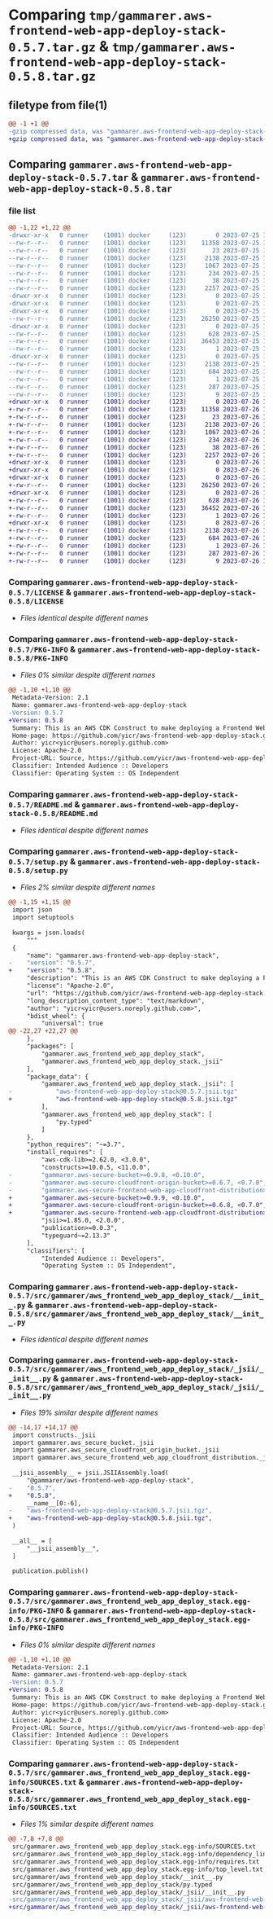 # Comparing `tmp/gammarer.aws-frontend-web-app-deploy-stack-0.5.7.tar.gz` & `tmp/gammarer.aws-frontend-web-app-deploy-stack-0.5.8.tar.gz`

## filetype from file(1)

```diff
@@ -1 +1 @@
-gzip compressed data, was "gammarer.aws-frontend-web-app-deploy-stack-0.5.7.tar", last modified: Tue Jul 25 19:13:40 2023, max compression
+gzip compressed data, was "gammarer.aws-frontend-web-app-deploy-stack-0.5.8.tar", last modified: Wed Jul 26 19:15:16 2023, max compression
```

## Comparing `gammarer.aws-frontend-web-app-deploy-stack-0.5.7.tar` & `gammarer.aws-frontend-web-app-deploy-stack-0.5.8.tar`

### file list

```diff
@@ -1,22 +1,22 @@
-drwxr-xr-x   0 runner    (1001) docker     (123)        0 2023-07-25 19:13:40.215517 gammarer.aws-frontend-web-app-deploy-stack-0.5.7/
--rw-r--r--   0 runner    (1001) docker     (123)    11358 2023-07-25 19:13:28.000000 gammarer.aws-frontend-web-app-deploy-stack-0.5.7/LICENSE
--rw-r--r--   0 runner    (1001) docker     (123)       23 2023-07-25 19:13:28.000000 gammarer.aws-frontend-web-app-deploy-stack-0.5.7/MANIFEST.in
--rw-r--r--   0 runner    (1001) docker     (123)     2138 2023-07-25 19:13:40.215517 gammarer.aws-frontend-web-app-deploy-stack-0.5.7/PKG-INFO
--rw-r--r--   0 runner    (1001) docker     (123)     1067 2023-07-25 19:13:28.000000 gammarer.aws-frontend-web-app-deploy-stack-0.5.7/README.md
--rw-r--r--   0 runner    (1001) docker     (123)      234 2023-07-25 19:13:28.000000 gammarer.aws-frontend-web-app-deploy-stack-0.5.7/pyproject.toml
--rw-r--r--   0 runner    (1001) docker     (123)       38 2023-07-25 19:13:40.215517 gammarer.aws-frontend-web-app-deploy-stack-0.5.7/setup.cfg
--rw-r--r--   0 runner    (1001) docker     (123)     2257 2023-07-25 19:13:28.000000 gammarer.aws-frontend-web-app-deploy-stack-0.5.7/setup.py
-drwxr-xr-x   0 runner    (1001) docker     (123)        0 2023-07-25 19:13:40.211517 gammarer.aws-frontend-web-app-deploy-stack-0.5.7/src/
-drwxr-xr-x   0 runner    (1001) docker     (123)        0 2023-07-25 19:13:40.211517 gammarer.aws-frontend-web-app-deploy-stack-0.5.7/src/gammarer/
-drwxr-xr-x   0 runner    (1001) docker     (123)        0 2023-07-25 19:13:40.215517 gammarer.aws-frontend-web-app-deploy-stack-0.5.7/src/gammarer/aws_frontend_web_app_deploy_stack/
--rw-r--r--   0 runner    (1001) docker     (123)    26250 2023-07-25 19:13:28.000000 gammarer.aws-frontend-web-app-deploy-stack-0.5.7/src/gammarer/aws_frontend_web_app_deploy_stack/__init__.py
-drwxr-xr-x   0 runner    (1001) docker     (123)        0 2023-07-25 19:13:40.215517 gammarer.aws-frontend-web-app-deploy-stack-0.5.7/src/gammarer/aws_frontend_web_app_deploy_stack/_jsii/
--rw-r--r--   0 runner    (1001) docker     (123)      628 2023-07-25 19:13:28.000000 gammarer.aws-frontend-web-app-deploy-stack-0.5.7/src/gammarer/aws_frontend_web_app_deploy_stack/_jsii/__init__.py
--rw-r--r--   0 runner    (1001) docker     (123)    36453 2023-07-25 19:13:28.000000 gammarer.aws-frontend-web-app-deploy-stack-0.5.7/src/gammarer/aws_frontend_web_app_deploy_stack/_jsii/aws-frontend-web-app-deploy-stack@0.5.7.jsii.tgz
--rw-r--r--   0 runner    (1001) docker     (123)        1 2023-07-25 19:13:28.000000 gammarer.aws-frontend-web-app-deploy-stack-0.5.7/src/gammarer/aws_frontend_web_app_deploy_stack/py.typed
-drwxr-xr-x   0 runner    (1001) docker     (123)        0 2023-07-25 19:13:40.215517 gammarer.aws-frontend-web-app-deploy-stack-0.5.7/src/gammarer.aws_frontend_web_app_deploy_stack.egg-info/
--rw-r--r--   0 runner    (1001) docker     (123)     2138 2023-07-25 19:13:40.000000 gammarer.aws-frontend-web-app-deploy-stack-0.5.7/src/gammarer.aws_frontend_web_app_deploy_stack.egg-info/PKG-INFO
--rw-r--r--   0 runner    (1001) docker     (123)      684 2023-07-25 19:13:40.000000 gammarer.aws-frontend-web-app-deploy-stack-0.5.7/src/gammarer.aws_frontend_web_app_deploy_stack.egg-info/SOURCES.txt
--rw-r--r--   0 runner    (1001) docker     (123)        1 2023-07-25 19:13:40.000000 gammarer.aws-frontend-web-app-deploy-stack-0.5.7/src/gammarer.aws_frontend_web_app_deploy_stack.egg-info/dependency_links.txt
--rw-r--r--   0 runner    (1001) docker     (123)      287 2023-07-25 19:13:40.000000 gammarer.aws-frontend-web-app-deploy-stack-0.5.7/src/gammarer.aws_frontend_web_app_deploy_stack.egg-info/requires.txt
--rw-r--r--   0 runner    (1001) docker     (123)        9 2023-07-25 19:13:40.000000 gammarer.aws-frontend-web-app-deploy-stack-0.5.7/src/gammarer.aws_frontend_web_app_deploy_stack.egg-info/top_level.txt
+drwxr-xr-x   0 runner    (1001) docker     (123)        0 2023-07-26 19:15:16.898653 gammarer.aws-frontend-web-app-deploy-stack-0.5.8/
+-rw-r--r--   0 runner    (1001) docker     (123)    11358 2023-07-26 19:15:04.000000 gammarer.aws-frontend-web-app-deploy-stack-0.5.8/LICENSE
+-rw-r--r--   0 runner    (1001) docker     (123)       23 2023-07-26 19:15:04.000000 gammarer.aws-frontend-web-app-deploy-stack-0.5.8/MANIFEST.in
+-rw-r--r--   0 runner    (1001) docker     (123)     2138 2023-07-26 19:15:16.898653 gammarer.aws-frontend-web-app-deploy-stack-0.5.8/PKG-INFO
+-rw-r--r--   0 runner    (1001) docker     (123)     1067 2023-07-26 19:15:04.000000 gammarer.aws-frontend-web-app-deploy-stack-0.5.8/README.md
+-rw-r--r--   0 runner    (1001) docker     (123)      234 2023-07-26 19:15:04.000000 gammarer.aws-frontend-web-app-deploy-stack-0.5.8/pyproject.toml
+-rw-r--r--   0 runner    (1001) docker     (123)       38 2023-07-26 19:15:16.898653 gammarer.aws-frontend-web-app-deploy-stack-0.5.8/setup.cfg
+-rw-r--r--   0 runner    (1001) docker     (123)     2257 2023-07-26 19:15:04.000000 gammarer.aws-frontend-web-app-deploy-stack-0.5.8/setup.py
+drwxr-xr-x   0 runner    (1001) docker     (123)        0 2023-07-26 19:15:16.894653 gammarer.aws-frontend-web-app-deploy-stack-0.5.8/src/
+drwxr-xr-x   0 runner    (1001) docker     (123)        0 2023-07-26 19:15:16.894653 gammarer.aws-frontend-web-app-deploy-stack-0.5.8/src/gammarer/
+drwxr-xr-x   0 runner    (1001) docker     (123)        0 2023-07-26 19:15:16.898653 gammarer.aws-frontend-web-app-deploy-stack-0.5.8/src/gammarer/aws_frontend_web_app_deploy_stack/
+-rw-r--r--   0 runner    (1001) docker     (123)    26250 2023-07-26 19:15:04.000000 gammarer.aws-frontend-web-app-deploy-stack-0.5.8/src/gammarer/aws_frontend_web_app_deploy_stack/__init__.py
+drwxr-xr-x   0 runner    (1001) docker     (123)        0 2023-07-26 19:15:16.898653 gammarer.aws-frontend-web-app-deploy-stack-0.5.8/src/gammarer/aws_frontend_web_app_deploy_stack/_jsii/
+-rw-r--r--   0 runner    (1001) docker     (123)      628 2023-07-26 19:15:04.000000 gammarer.aws-frontend-web-app-deploy-stack-0.5.8/src/gammarer/aws_frontend_web_app_deploy_stack/_jsii/__init__.py
+-rw-r--r--   0 runner    (1001) docker     (123)    36452 2023-07-26 19:15:04.000000 gammarer.aws-frontend-web-app-deploy-stack-0.5.8/src/gammarer/aws_frontend_web_app_deploy_stack/_jsii/aws-frontend-web-app-deploy-stack@0.5.8.jsii.tgz
+-rw-r--r--   0 runner    (1001) docker     (123)        1 2023-07-26 19:15:04.000000 gammarer.aws-frontend-web-app-deploy-stack-0.5.8/src/gammarer/aws_frontend_web_app_deploy_stack/py.typed
+drwxr-xr-x   0 runner    (1001) docker     (123)        0 2023-07-26 19:15:16.898653 gammarer.aws-frontend-web-app-deploy-stack-0.5.8/src/gammarer.aws_frontend_web_app_deploy_stack.egg-info/
+-rw-r--r--   0 runner    (1001) docker     (123)     2138 2023-07-26 19:15:16.000000 gammarer.aws-frontend-web-app-deploy-stack-0.5.8/src/gammarer.aws_frontend_web_app_deploy_stack.egg-info/PKG-INFO
+-rw-r--r--   0 runner    (1001) docker     (123)      684 2023-07-26 19:15:16.000000 gammarer.aws-frontend-web-app-deploy-stack-0.5.8/src/gammarer.aws_frontend_web_app_deploy_stack.egg-info/SOURCES.txt
+-rw-r--r--   0 runner    (1001) docker     (123)        1 2023-07-26 19:15:16.000000 gammarer.aws-frontend-web-app-deploy-stack-0.5.8/src/gammarer.aws_frontend_web_app_deploy_stack.egg-info/dependency_links.txt
+-rw-r--r--   0 runner    (1001) docker     (123)      287 2023-07-26 19:15:16.000000 gammarer.aws-frontend-web-app-deploy-stack-0.5.8/src/gammarer.aws_frontend_web_app_deploy_stack.egg-info/requires.txt
+-rw-r--r--   0 runner    (1001) docker     (123)        9 2023-07-26 19:15:16.000000 gammarer.aws-frontend-web-app-deploy-stack-0.5.8/src/gammarer.aws_frontend_web_app_deploy_stack.egg-info/top_level.txt
```

### Comparing `gammarer.aws-frontend-web-app-deploy-stack-0.5.7/LICENSE` & `gammarer.aws-frontend-web-app-deploy-stack-0.5.8/LICENSE`

 * *Files identical despite different names*

### Comparing `gammarer.aws-frontend-web-app-deploy-stack-0.5.7/PKG-INFO` & `gammarer.aws-frontend-web-app-deploy-stack-0.5.8/PKG-INFO`

 * *Files 0% similar despite different names*

```diff
@@ -1,10 +1,10 @@
 Metadata-Version: 2.1
 Name: gammarer.aws-frontend-web-app-deploy-stack
-Version: 0.5.7
+Version: 0.5.8
 Summary: This is an AWS CDK Construct to make deploying a Frontend Web App (SPA) deploy to S3 behind CloudFront.
 Home-page: https://github.com/yicr/aws-frontend-web-app-deploy-stack.git
 Author: yicr<yicr@users.noreply.github.com>
 License: Apache-2.0
 Project-URL: Source, https://github.com/yicr/aws-frontend-web-app-deploy-stack.git
 Classifier: Intended Audience :: Developers
 Classifier: Operating System :: OS Independent
```

### Comparing `gammarer.aws-frontend-web-app-deploy-stack-0.5.7/README.md` & `gammarer.aws-frontend-web-app-deploy-stack-0.5.8/README.md`

 * *Files identical despite different names*

### Comparing `gammarer.aws-frontend-web-app-deploy-stack-0.5.7/setup.py` & `gammarer.aws-frontend-web-app-deploy-stack-0.5.8/setup.py`

 * *Files 2% similar despite different names*

```diff
@@ -1,15 +1,15 @@
 import json
 import setuptools
 
 kwargs = json.loads(
     """
 {
     "name": "gammarer.aws-frontend-web-app-deploy-stack",
-    "version": "0.5.7",
+    "version": "0.5.8",
     "description": "This is an AWS CDK Construct to make deploying a Frontend Web App (SPA) deploy to S3 behind CloudFront.",
     "license": "Apache-2.0",
     "url": "https://github.com/yicr/aws-frontend-web-app-deploy-stack.git",
     "long_description_content_type": "text/markdown",
     "author": "yicr<yicr@users.noreply.github.com>",
     "bdist_wheel": {
         "universal": true
@@ -22,27 +22,27 @@
     },
     "packages": [
         "gammarer.aws_frontend_web_app_deploy_stack",
         "gammarer.aws_frontend_web_app_deploy_stack._jsii"
     ],
     "package_data": {
         "gammarer.aws_frontend_web_app_deploy_stack._jsii": [
-            "aws-frontend-web-app-deploy-stack@0.5.7.jsii.tgz"
+            "aws-frontend-web-app-deploy-stack@0.5.8.jsii.tgz"
         ],
         "gammarer.aws_frontend_web_app_deploy_stack": [
             "py.typed"
         ]
     },
     "python_requires": "~=3.7",
     "install_requires": [
         "aws-cdk-lib>=2.62.0, <3.0.0",
         "constructs>=10.0.5, <11.0.0",
-        "gammarer.aws-secure-bucket>=0.9.8, <0.10.0",
-        "gammarer.aws-secure-cloudfront-origin-bucket>=0.6.7, <0.7.0",
-        "gammarer.aws-secure-frontend-web-app-cloudfront-distribution>=0.6.7, <0.7.0",
+        "gammarer.aws-secure-bucket>=0.9.9, <0.10.0",
+        "gammarer.aws-secure-cloudfront-origin-bucket>=0.6.8, <0.7.0",
+        "gammarer.aws-secure-frontend-web-app-cloudfront-distribution>=0.6.8, <0.7.0",
         "jsii>=1.85.0, <2.0.0",
         "publication>=0.0.3",
         "typeguard~=2.13.3"
     ],
     "classifiers": [
         "Intended Audience :: Developers",
         "Operating System :: OS Independent",
```

### Comparing `gammarer.aws-frontend-web-app-deploy-stack-0.5.7/src/gammarer/aws_frontend_web_app_deploy_stack/__init__.py` & `gammarer.aws-frontend-web-app-deploy-stack-0.5.8/src/gammarer/aws_frontend_web_app_deploy_stack/__init__.py`

 * *Files identical despite different names*

### Comparing `gammarer.aws-frontend-web-app-deploy-stack-0.5.7/src/gammarer/aws_frontend_web_app_deploy_stack/_jsii/__init__.py` & `gammarer.aws-frontend-web-app-deploy-stack-0.5.8/src/gammarer/aws_frontend_web_app_deploy_stack/_jsii/__init__.py`

 * *Files 19% similar despite different names*

```diff
@@ -14,17 +14,17 @@
 import constructs._jsii
 import gammarer.aws_secure_bucket._jsii
 import gammarer.aws_secure_cloudfront_origin_bucket._jsii
 import gammarer.aws_secure_frontend_web_app_cloudfront_distribution._jsii
 
 __jsii_assembly__ = jsii.JSIIAssembly.load(
     "@gammarer/aws-frontend-web-app-deploy-stack",
-    "0.5.7",
+    "0.5.8",
     __name__[0:-6],
-    "aws-frontend-web-app-deploy-stack@0.5.7.jsii.tgz",
+    "aws-frontend-web-app-deploy-stack@0.5.8.jsii.tgz",
 )
 
 __all__ = [
     "__jsii_assembly__",
 ]
 
 publication.publish()
```

### Comparing `gammarer.aws-frontend-web-app-deploy-stack-0.5.7/src/gammarer.aws_frontend_web_app_deploy_stack.egg-info/PKG-INFO` & `gammarer.aws-frontend-web-app-deploy-stack-0.5.8/src/gammarer.aws_frontend_web_app_deploy_stack.egg-info/PKG-INFO`

 * *Files 0% similar despite different names*

```diff
@@ -1,10 +1,10 @@
 Metadata-Version: 2.1
 Name: gammarer.aws-frontend-web-app-deploy-stack
-Version: 0.5.7
+Version: 0.5.8
 Summary: This is an AWS CDK Construct to make deploying a Frontend Web App (SPA) deploy to S3 behind CloudFront.
 Home-page: https://github.com/yicr/aws-frontend-web-app-deploy-stack.git
 Author: yicr<yicr@users.noreply.github.com>
 License: Apache-2.0
 Project-URL: Source, https://github.com/yicr/aws-frontend-web-app-deploy-stack.git
 Classifier: Intended Audience :: Developers
 Classifier: Operating System :: OS Independent
```

### Comparing `gammarer.aws-frontend-web-app-deploy-stack-0.5.7/src/gammarer.aws_frontend_web_app_deploy_stack.egg-info/SOURCES.txt` & `gammarer.aws-frontend-web-app-deploy-stack-0.5.8/src/gammarer.aws_frontend_web_app_deploy_stack.egg-info/SOURCES.txt`

 * *Files 1% similar despite different names*

```diff
@@ -7,8 +7,8 @@
 src/gammarer.aws_frontend_web_app_deploy_stack.egg-info/SOURCES.txt
 src/gammarer.aws_frontend_web_app_deploy_stack.egg-info/dependency_links.txt
 src/gammarer.aws_frontend_web_app_deploy_stack.egg-info/requires.txt
 src/gammarer.aws_frontend_web_app_deploy_stack.egg-info/top_level.txt
 src/gammarer/aws_frontend_web_app_deploy_stack/__init__.py
 src/gammarer/aws_frontend_web_app_deploy_stack/py.typed
 src/gammarer/aws_frontend_web_app_deploy_stack/_jsii/__init__.py
-src/gammarer/aws_frontend_web_app_deploy_stack/_jsii/aws-frontend-web-app-deploy-stack@0.5.7.jsii.tgz
+src/gammarer/aws_frontend_web_app_deploy_stack/_jsii/aws-frontend-web-app-deploy-stack@0.5.8.jsii.tgz
```

